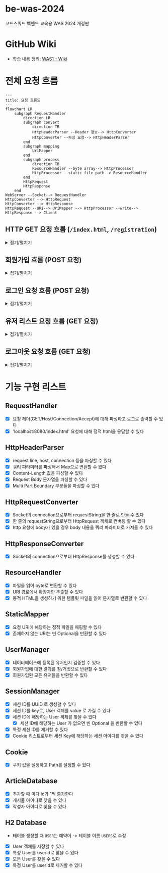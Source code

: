 # be-was-2024
코드스쿼드 백엔드 교육용 WAS 2024 개정판

# GitHub Wiki
- 학습 내용 정리: [WAS1 - Wiki](https://github.com/Yeriimii/be-was-neon/wiki/Java-Concurrent-%E2%80%90-CompletableFuture)

# 전체 요청 흐름
```mermaid
---
title: 요청 흐름도 
---
flowchart LR
    subgraph RequestHandler
        direction LR
        subgraph convert
            direction TB
            HttpHeaderParser --Header 정보--> HttpConverter
            HttpConverter --파싱 요청--> HttpHeaderParser
        end
        subgraph mapping
            UriMapper
        end
        subgraph process
            direction TB
            ResourceHandler --byte array--> HttpProcessor
            HttpProcessor --static file path--> ResourceHandler
        end
        HttpRequest
        HttpResponse
    end
WebServer --Socket--> RequestHandler
HttpConverter --> HttpRequest
HttpConverter --> HttpResponse
HttpRequest --URI--> UriMapper --> HttpProcessor --write--> HttpResponse --> Client
```

## HTTP GET 요청 흐름 (`/index.html`, `/registration`)
<details>
<summary>접기/펼치기</summary>

```mermaid
sequenceDiagram
    actor client
    client->>WebServer: 1. GET 요청: '/index.html'
    activate WebServer
    WebServer->>WebServer: 2. accept --> Socket(connection) 생성 
    deactivate WebServer
    WebServer->>RequestHandler: 3. Socket(connection) 전달
    activate RequestHandler
    RequestHandler->>RequestHandler: 4. HttpConverter --> `HttpRequest`, `HttpResponse` 생성
    RequestHandler->>UriMapper: 5. `HttpRequest`를 처리할 수 있는 `Processor` 전달 요청
    UriMapper-->>RequestHandler: 6. `Processor` 반환 (HttpRequest, HttpResponse 처리)
    RequestHandler->>RequestHandler: 7. `Processor` 로직 실행 (없으면 404 Not Found)
    RequestHandler-->>client: 8. `HttpResponse` 응답
    deactivate RequestHandler
    activate client
    client-->>client: 9. 화면 구성
    deactivate client
```
</details>

## 회원가입 흐름 (POST 요청)
<details>
<summary>접기/펼치기</summary>

```mermaid
sequenceDiagram
    actor client
    client->>WebServer: 1. POST /registration HTTP/1.1: http body -> "id=yelly&password=qwerty"
    WebServer->>RequestHandler: 2. Socket(connection) 전달
    activate RequestHandler
    RequestHandler->>RequestHandler: 3. UriMapper 통해 회원가입 처리할 Processor 찾음 (MemberSave)
    RequestHandler->>Processor: 4. HttpRequest 처리 요청
    activate Processor
    Processor->>Processor: 5. User 생성
    Processor->>Database: 6. User 등록 요청
    Processor->>RequestHandler: 7. 응답 헤더에 302 FOUND /index.html 입력
    deactivate Processor
    RequestHandler-->>client: 7. HttpResponse 반환 (302 FOUND 리다이렉션)
    deactivate RequestHandler
    client->>client: 8. `/index.html` 리다이렉션 (WebServer에 다시 GET 요청)
```
</details>

## 로그인 요청 흐름 (POST 요청)
<details>
<summary>접기/펼치기</summary>

```mermaid
sequenceDiagram
    actor client
    client->>WebServer: 1. POST /login HTTP/1.1: http body -> "id=yelly&password=qwerty"
    WebServer->>RequestHandler: 2. Socket(connection) 전달
    activate RequestHandler
    RequestHandler->>RequestHandler: 3. UriMapper 통해 로그인 처리할 Processor 찾음 (MemberLogin)
    RequestHandler->>Processor: 4. HttpRequest 처리 요청
    activate Processor
    Processor->>LoginManager: 5. LoginManager 검증 요청
    LoginManager-->>Processor: 6. Optional<User> 반환
    Processor->>SessionManager: 7. (User가 있으면) session 생성 및 등록 요청
    Processor-->>RequestHandler: 8-1. (User가 있으면) 응답 헤더에 302 FOUND /index.html 입력
    Processor-->>RequestHandler: 8-2. (User가 없으면) 응답 헤더에 302 FOUND /login-failed.html 입력
    deactivate Processor
    RequestHandler-->>client: 9. HttpResponse 반환 (302 FOUND 리다이렉션)
    deactivate RequestHandler
    client->>client: 10. `/` 리다이렉션 (WebServer에 다시 GET 요청)
```
</details>

## 유저 리스트 요청 흐름 (GET 요청)
<details>
<summary>접기/펼치기</summary>

```mermaid
sequenceDiagram
    actor client
    client->>WebServer: 1. GET /user/list HTTP/1.1
    WebServer->>RequestHandler: 2. Socket(connection) 전달
    activate RequestHandler
    RequestHandler->>RequestHandler: 3. UriMapper 통해 유저 리스트 페이지를 처리할 Processor 찾음 (MemberList)
    RequestHandler->>Processor: 4. HttpRequest 처리 요청
    activate Processor
    Processor->>SessionManager: 7. 세션 유저 요청
    SessionManager-->>Processor: 8. 세션 유저(Optional) 반환
    Processor-->>RequestHandler: 9-1. (세션 유저가 있으면) 동적 페이지 생성
    Processor-->>RequestHandler: 9-2. (세션 유저가 없으면) 응답 헤더에 302 FOUND '/login' 입력 
    deactivate Processor
    RequestHandler-->>client: 10. HttpResponse 반환
    deactivate RequestHandler
    client->>client: 11. HTML 화면 표시
```
</details>

## 로그아웃 요청 흐름 (GET 요청)
<details>
<summary>접기/펼치기</summary>

```mermaid
sequenceDiagram
    actor client
    client->>WebServer: 1. GET /logout HTTP/1.1
    WebServer->>RequestHandler: 2. Socket(connection) 전달
    activate RequestHandler
    RequestHandler->>RequestHandler: 3. UriMapper 통해 로그아웃 처리할 Processor 찾음 (MemberLogout)
    RequestHandler->>Processor: 4. HttpRequest 처리 요청
    activate Processor
    Processor->>SessionManager: 7. 세션이 존재하는지 확인
    SessionManager-->>SessionManager: 8. (세션이 있으면) 해당 세션 제거
    Processor-->>RequestHandler: 9-1. (세션이 있으면) 응답 헤더에 쿠키 만료 및 302 FOUND '/' 입력
    Processor-->>RequestHandler: 9-2. (세션이 없으면) 응답 헤더에 302 FOUND '/' 입력
    deactivate Processor
    RequestHandler-->>client: 10. HttpResponse 반환 (302 FOUND 리다이렉션)
    deactivate RequestHandler
    client->>client: 11. `/` 리다이렉션 (WebServer에 다시 GET 요청)
```
</details>

# 기능 구현 리스트
## RequestHandler
- [x] 요청 헤더(GET/Host/Connection/Accept)에 대해 파싱하고 로그로 출력할 수 있다
- [x] 'localhost:8080/index.html' 요청에 대해 정적 html을 응답할 수 있다

## HttpHeaderParser
- [x] request line, host, connection 등을 파싱할 수 있다
- [x] 쿼리 파라미터를 파싱해서 Map으로 변환할 수 있다
- [x] Content-Length 값을 파싱할 수 있다
- [x] Request Body 문자열을 파싱할 수 있다
- [x] Multi Part Boundary 부분들을 파싱할 수 있다

## HttpRequestConverter
- [x] Socket의 connection으로부터 requestString을 한 줄로 만들 수 있다
- [x] 한 줄의 requestString으로부터 HttpRequest 객체로 컨버팅 할 수 있다
- [x] http 요청에 body가 있을 경우 body 내용을 쿼리 파라미터로 가져올 수 있다

## HttpResponseConverter
- [x] Socket의 connection으로부터 HttpResponse를 생성할 수 있다

## ResourceHandler
- [x] 파일을 읽어 byte로 변환할 수 있다
- [x] URI 경로에서 확장자만 추출할 수 있다
- [x] 동적 HTML을 생성하기 위한 템플릿 파일을 읽어 문자열로 반환할 수 있다

## StaticMapper
- [x] 요청 URI에 해당하는 정적 파일을 매핑할 수 있다
- [x] 존재하지 않는 URI는 빈 Optional을 반환할 수 있다

## UserManager
- [x] 데이터베이스에 등록된 유저인지 검증할 수 있다
- [x] 회원가입에 대한 결과를 참/거짓으로 반환할 수 있다
- [x] 회원가입된 모든 유저들을 반환할 수 있다

## SessionManager
- [x] 세션 ID를 UUID 로 생성할 수 있다
- [x] 세션 ID를 key로, User 객체를 value 로 가질 수 있다
- [x] 세션 ID에 해당하는 User 객체를 찾을 수 있다
  - [x] 세션 ID에 해당하는 User 가 없으면 빈 Optional 을 반환할 수 있다 
- [x] 특정 세션 ID를 제거할 수 있다
- [x] Cookie 리스트로부터 세션 Key에 해당하는 세션 아이디를 찾을 수 있다

## Cookie
- [x] 쿠키 값을 설정하고 Path를 설정할 수 있다

## ArticleDatabase
- [x] 추가할 때 마다 id가 1씩 증가한다
- [x] 게시물 아이디로 찾을 수 있다
- [x] 작성자 아이디로 찾을 수 있다

## H2 Database
- 테이블 생성할 때 `USER`는 예약어 -> 테이블 이름 `USERS`로 수정
- [x] User 객체를 저장할 수 있다
- [x] 특정 User를 userId로 찾을 수 있다
- [x] 모든 User를 찾을 수 있다
- [x] 특정 User를 userId로 제거할 수 있다 
